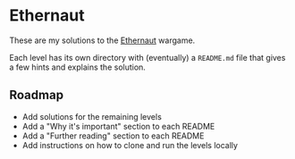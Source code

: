 # Ethernaut

These are my solutions to the [Ethernaut](https://ethernaut.openzeppelin.com/) wargame.

Each level has its own directory with (eventually) a `README.md` file that gives a few hints and explains the solution.

## Roadmap

* Add solutions for the remaining levels
* Add a "Why it's important" section to each README
* Add a "Further reading" section to each README
* Add instructions on how to clone and run the levels locally
